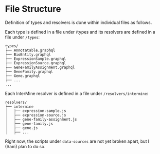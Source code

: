 # File Structure #

Definition of types and resolvers is done within individual files as follows.

Each type is defined in a file under /types and its resolvers are defined in a file under `/types`:
```
types/
├── Annotatable.graphql
├── BioEntity.graphql
├── ExpressionSample.graphql
├── ExpressionSource.graphql
├── GeneFamilyAssignment.graphql
├── GeneFamily.graphql
├── Gene.graphql
├── ...
...
```

Each InterMine resolver is defined in a file under `/resolvers/intermine`:
```
resolvers/
├── intermine
│   ├── expression-sample.js
│   ├── expression-source.js
│   ├── gene-family-assignment.js
│   ├── gene-family.js
│   ├── gene.js
│   ├── ...
```

Right now, the scripts under `data-sources` are not yet broken apart, but I (Sam) plan to do so.
